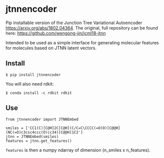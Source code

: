 # jtnnencoder
Pip installable version of the Junction Tree Variational Autoencoder https://arxiv.org/abs/1802.04364.
The original, full repository can be found here: https://github.com/wengong-jin/icml18-jtnn

Intended to be used as a simple interface for generating molecular features for molecules based on JTNN latent vectors.

## Install
```
$ pip install jtnnencoder
```

You will also need rdkit:
```
$ conda install -c rdkit rdkit
```

## Use

```
from jtnnencoder import JTNNEmbed

smiles = ['CC1(C)[C@H]2C[C@H](C/C=C\CCCC(=O)O)[C@@H](NC(=O)c3csc4ccc(O)cc34)[C@@H]1C2']
jtnn = JTNNEmbed(smiles)
features = jtnn.get_features()

```

`features` is then a numpy ndarray of dimension (n_smiles x n_features).